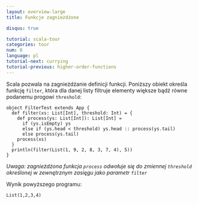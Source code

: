 ```yaml
---
layout: overview-large
title: Funkcje zagnieżdżone

disqus: true

tutorial: scala-tour
categories: tour
num: 8
language: pl
tutorial-next: currying
tutorial-previous: higher-order-functions
---
```


Scala pozwala na zagnieżdżanie definicji funkcji. Poniższy obiekt określa funkcję `filter`, która dla danej listy filtruje elementy większe bądź równe podanemu progowi `threshold`:

```tut
object FilterTest extends App {
  def filter(xs: List[Int], threshold: Int) = {
    def process(ys: List[Int]): List[Int] =
      if (ys.isEmpty) ys
      else if (ys.head < threshold) ys.head :: process(ys.tail)
      else process(ys.tail)
    process(xs)
  }
  println(filter(List(1, 9, 2, 8, 3, 7, 4), 5))
}
```

_Uwaga: zagnieżdżona funkcja `process` odwołuje się do zmiennej `threshold` określonej w zewnętrznym zasięgu jako parametr `filter`_

Wynik powyższego programu:

```
List(1,2,3,4)
```
